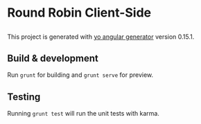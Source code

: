 # Round Robin Client-Side
##

This project is generated with [yo angular generator](https://github.com/yeoman/generator-angular)
version 0.15.1.


## Build & development

Run `grunt` for building and `grunt serve` for preview.

## Testing

Running `grunt test` will run the unit tests with karma.
